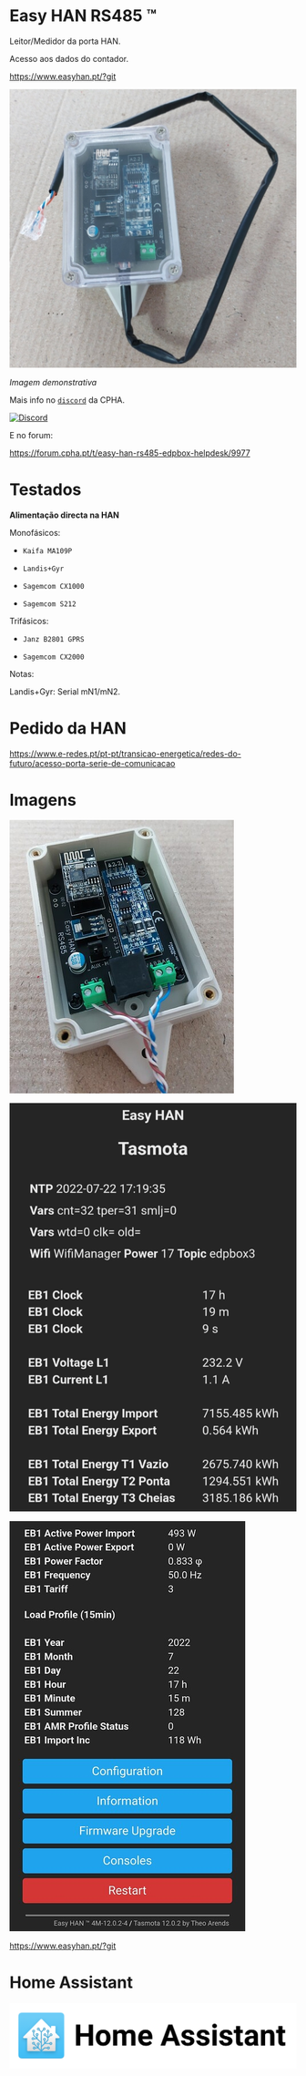 # Easy HAN RS485 ™

Leitor/Medidor da porta HAN.

Acesso aos dados do contador.

https://www.easyhan.pt/?git

![edpbox: o seu contador inteligente, é mais que um contador](./easy-han-0.jpg)

<i>Imagem demonstrativa</i>

Mais info no [```discord```](https://discord.gg/Mh9mTEA) da CPHA.

[![Discord](https://img.shields.io/discord/494714310518505472?style=plastic&logo=discord)](https://discord.gg/Mh9mTEA) 

E no forum:

https://forum.cpha.pt/t/easy-han-rs485-edpbox-helpdesk/9977

# Testados

**Alimentação directa na HAN**

Monofásicos:

- ```Kaifa MA109P```

- ```Landis+Gyr```

- ```Sagemcom CX1000```

- ```Sagemcom S212```

Trifásicos:

- ```Janz B2801 GPRS```

- ```Sagemcom CX2000```

Notas:

Landis+Gyr: Serial mN1/mN2.

# Pedido da HAN

https://www.e-redes.pt/pt-pt/transicao-energetica/redes-do-futuro/acesso-porta-serie-de-comunicacao

# Imagens

![Easy HAN RS485 foto ](./easy-han-1.jpg)

![Easy HAN RS485 tasmota](./easy-han-2.jpg)

![Easy HAN RS485 tasmota](./easy-han-3.jpg)

https://www.easyhan.pt/?git

# Home Assistant

![Home Assistant](./ha.png)
